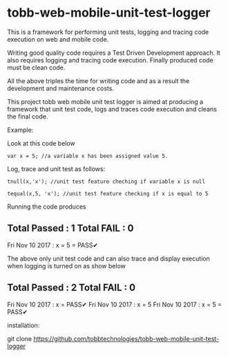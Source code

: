 # tobb-web-mobile-unit-test-logger

This is a framework for performing unit tests, logging and tracing code execution on web and mobile code.

Writing good quality code requires a Test Driven Development approach. It also requires logging and tracing code execution. Finally 
produced code must be clean code.

All the above triples the time for writing code and as a result the development and maintenance costs. 

This project tobb web mobile unit test logger is aimed at producing a framework that unit test code, logs and traces code execution and 
cleans the final code.

Example:

Look at this code below

	var x = 5; //a variable x has been assigned value 5.

Log, trace and unit test  as follows:

	tnull(x,'x'); //unit test feature cheching if variable x is null
	
	tequal(x,5, 'x'); //unit test feature checking if x is equal to 5
  
  Running the code produces
  
Total Passed : 1
Total FAIL : 0
-------------------------------
Fri Nov 10 2017 : x = 5 = PASS✔

The above only unit test code and can also trace and display execution when logging is turned on as show below

Total Passed : 2
Total FAIL : 0
-------------------------------
Fri Nov 10 2017 : x = PASS✔
Fri Nov 10 2017 : x = 5
Fri Nov 10 2017 : x = 5 = PASS✔

installation:

git clone https://github.com/tobbtechnologies/tobb-web-mobile-unit-test-logger
